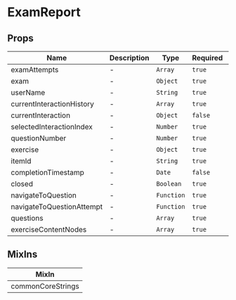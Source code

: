 # ExamReport

## Props

<!-- @vuese:ExamReport:props:start -->
|Name|Description|Type|Required|Default|
|---|---|---|---|---|
|examAttempts|-|`Array`|`true`|-|
|exam|-|`Object`|`true`|-|
|userName|-|`String`|`true`|-|
|currentInteractionHistory|-|`Array`|`true`|-|
|currentInteraction|-|`Object`|`false`|null|
|selectedInteractionIndex|-|`Number`|`true`|-|
|questionNumber|-|`Number`|`true`|-|
|exercise|-|`Object`|`true`|-|
|itemId|-|`String`|`true`|-|
|completionTimestamp|-|`Date`|`false`|null|
|closed|-|`Boolean`|`true`|-|
|navigateToQuestion|-|`Function`|`true`|-|
|navigateToQuestionAttempt|-|`Function`|`true`|-|
|questions|-|`Array`|`true`|-|
|exerciseContentNodes|-|`Array`|`true`|-|

<!-- @vuese:ExamReport:props:end -->


## MixIns

<!-- @vuese:ExamReport:mixIns:start -->
|MixIn|
|---|
|commonCoreStrings|

<!-- @vuese:ExamReport:mixIns:end -->

